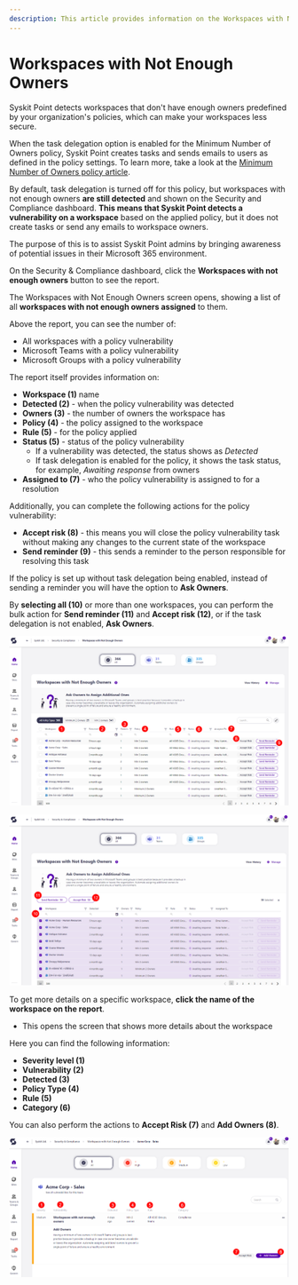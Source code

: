 ```yaml
---
description: This article provides information on the Workspaces with Not Enough Owners report.
---
```



# Workspaces with Not Enough Owners

Syskit Point detects workspaces that don't have enough owners predefined by your organization's policies, which can make your workspaces less secure. 

When the task delegation option is enabled for the Minimum Number of Owners policy, Syskit Point creates tasks and sends emails to users as defined in the policy settings.
To learn more, take a look at the [Minimum Number of Owners policy article](../../governance-and-automation/automated-workflows/minimum-number-of-owners-admin.md). 

By default, task delegation is turned off for this policy, but workspaces with not enough owners **are still detected** and shown on the Security and Compliance dashboard. **This means that Syskit Point detects a vulnerability on a workspace** based on the applied policy, but it does not create tasks or send any emails to workspace owners. 

The purpose of this is to assist Syskit Point admins by
bringing awareness of potential issues in their Microsoft 365 environment. 

On the Security & Compliance dashboard, click the **Workspaces with not enough owners** button to see the report.

The Workspaces with Not Enough Owners screen opens, showing a list of all **workspaces with not enough owners assigned** to them.

Above the report, you can see the number of:
 * All workspaces with a policy vulnerability
 * Microsoft Teams with a policy vulnerability
 * Microsoft Groups with a policy vulnerability

The report itself provides information on:
  * **Workspace (1)** name
  * **Detected (2)** - when the policy vulnerability was detected
  * **Owners (3)** - the number of owners the workspace has
  * **Policy (4)** - the policy assigned to the workspace
  * **Rule (5)** - for the policy applied
  * **Status (5)** - status of the policy vulnerability
    * If a vulnerability was detected, the status shows as *Detected*
    * If task delegation is enabled for the policy, it shows the task status, for example, *Awaiting response* from owners
  * **Assigned to (7)** - who the policy vulnerability is assigned to for a resolution

Additionally, you can complete the following actions for the policy vulnerability:
  * **Accept risk (8)** - this means you will close the policy vulnerability task without making any changes to the current state of the workspace
  * **Send reminder (9)** - this sends a reminder to the person responsible for resolving this task

If the policy is set up without task delegation being enabled, instead of sending a reminder you will have the option to **Ask Owners**.

By **selecting all (10)** or more than one workspaces, you can perform the bulk action for **Send reminder (11)** and **Accept risk (12)**, or if the task delegation is not enabled, **Ask Owners**. 

![Workspaces with Not Enough Owners](../../.gitbook/assets/security-compliance-checks-workspaces-not-enough-owners.png)

![Workspaces with Not Enough Owners - Bulk](../../.gitbook/assets/security-compliance-checks-workspaces-not-enough-owners-bulk.png)


To get more details on a specific workspace, **click the name of the workspace on the report**.
  * This opens the screen that shows more details about the workspace

Here you can find the following information: 
 * **Severity level (1)**
 * **Vulnerability (2)**
 * **Detected (3)**
 * **Policy Type (4)**
 * **Rule (5)**
 * **Category (6)**

 You can also perform the actions to **Accept Risk (7)** and **Add Owners (8)**. 

![Workspaces with Not Enough Owners - More Details](../../.gitbook/assets/security-compliance-checks-workspaces-not-enough-owners-details.png)

